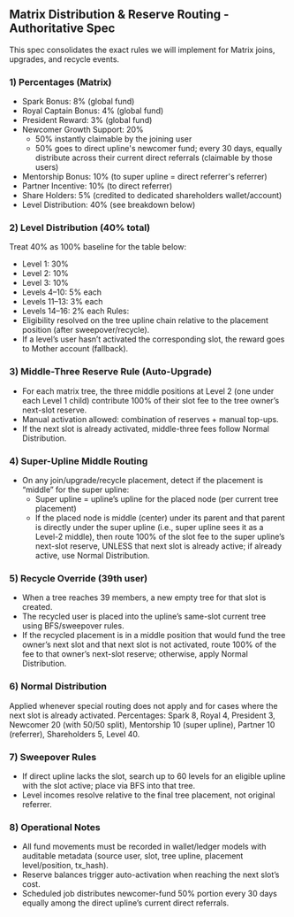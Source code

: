 ## Matrix Distribution & Reserve Routing - Authoritative Spec

This spec consolidates the exact rules we will implement for Matrix joins, upgrades, and recycle events.

### 1) Percentages (Matrix)
- Spark Bonus: 8% (global fund)
- Royal Captain Bonus: 4% (global fund)
- President Reward: 3% (global fund)
- Newcomer Growth Support: 20%
  - 50% instantly claimable by the joining user
  - 50% goes to direct upline's newcomer fund; every 30 days, equally distribute across their current direct referrals (claimable by those users)
- Mentorship Bonus: 10% (to super upline = direct referrer's referrer)
- Partner Incentive: 10% (to direct referrer)
- Share Holders: 5% (credited to dedicated shareholders wallet/account)
- Level Distribution: 40% (see breakdown below)

### 2) Level Distribution (40% total)
Treat 40% as 100% baseline for the table below:
- Level 1: 30%
- Level 2: 10%
- Level 3: 10%
- Levels 4–10: 5% each
- Levels 11–13: 3% each
- Levels 14–16: 2% each
Rules:
- Eligibility resolved on the tree upline chain relative to the placement position (after sweepover/recycle).
- If a level’s user hasn’t activated the corresponding slot, the reward goes to Mother account (fallback).

### 3) Middle-Three Reserve Rule (Auto-Upgrade)
- For each matrix tree, the three middle positions at Level 2 (one under each Level 1 child) contribute 100% of their slot fee to the tree owner’s next-slot reserve.
- Manual activation allowed: combination of reserves + manual top-ups.
- If the next slot is already activated, middle-three fees follow Normal Distribution.

### 4) Super-Upline Middle Routing
- On any join/upgrade/recycle placement, detect if the placement is “middle” for the super upline:
  - Super upline = upline’s upline for the placed node (per current tree placement)
  - If the placed node is middle (center) under its parent and that parent is directly under the super upline (i.e., super upline sees it as a Level-2 middle), then route 100% of the slot fee to the super upline’s next-slot reserve, UNLESS that next slot is already active; if already active, use Normal Distribution.

### 5) Recycle Override (39th user)
- When a tree reaches 39 members, a new empty tree for that slot is created.
- The recycled user is placed into the upline’s same-slot current tree using BFS/sweepover rules.
- If the recycled placement is in a middle position that would fund the tree owner’s next slot and that next slot is not activated, route 100% of the fee to that owner’s next-slot reserve; otherwise, apply Normal Distribution.

### 6) Normal Distribution
Applied whenever special routing does not apply and for cases where the next slot is already activated.
Percentages: Spark 8, Royal 4, President 3, Newcomer 20 (with 50/50 split), Mentorship 10 (super upline), Partner 10 (referrer), Shareholders 5, Level 40.

### 7) Sweepover Rules
- If direct upline lacks the slot, search up to 60 levels for an eligible upline with the slot active; place via BFS into that tree.
- Level incomes resolve relative to the final tree placement, not original referrer.

### 8) Operational Notes
- All fund movements must be recorded in wallet/ledger models with auditable metadata (source user, slot, tree upline, placement level/position, tx_hash).
- Reserve balances trigger auto-activation when reaching the next slot’s cost.
- Scheduled job distributes newcomer-fund 50% portion every 30 days equally among the direct upline’s current direct referrals.


